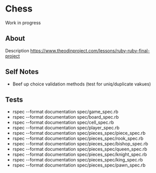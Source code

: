# Chess

Work in progress

## About

Description
https://www.theodinproject.com/lessons/ruby-ruby-final-project

## Self Notes

- Beef up choice validation methods (test for uniq/duplicate vakues)

## Tests

- rspec --format documentation spec/game_spec.rb
- rspec --format documentation spec/board_spec.rb
- rspec --format documentation spec/cell_spec.rb
- rspec --format documentation spec/player_spec.rb
- rspec --format documentation spec/pieces_spec/piece_spec.rb
- rspec --format documentation spec/pieces_spec/rook_spec.rb
- rspec --format documentation spec/pieces_spec/bishop_spec.rb
- rspec --format documentation spec/pieces_spec/queen_spec.rb
- rspec --format documentation spec/pieces_spec/knight_spec.rb
- rspec --format documentation spec/pieces_spec/king_spec.rb
- rspec --format documentation spec/pieces_spec/pawn_spec.rb
